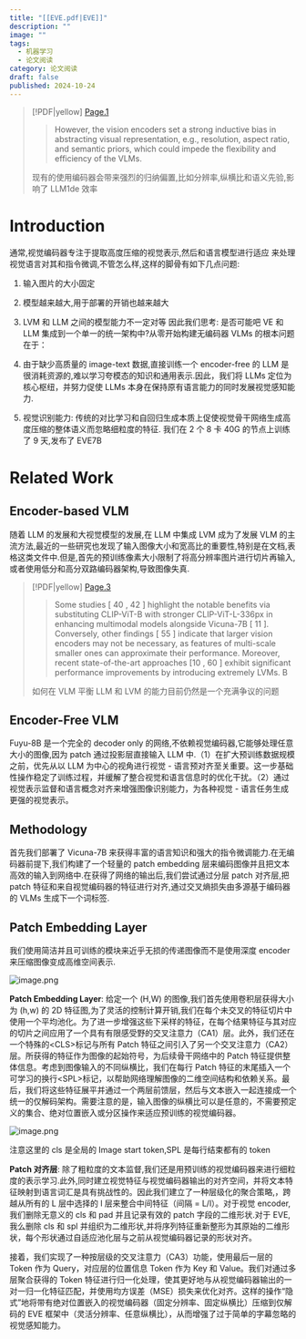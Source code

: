```yaml
---
title: "[[EVE.pdf|EVE]]"
description: ""
image: ""
tags:
  - 机器学习
  - 论文阅读
category: 论文阅读
draft: false
published: 2024-10-24
---
```


> [!PDF|yellow] [Page.1](EVE.pdf#page=1&selection=41,0,48,56&color=yellow)
>
> > However, the vision encoders set a strong inductive bias in abstracting visual representation, e.g., resolution, aspect ratio, and semantic priors, which could impede the flexibility and efficiency of the VLMs.
>
>现有的使用编码器会带来强烈的归纳偏置,比如分辨率,纵横比和语义先验,影响了 LLM1de 效率

# Introduction

通常,视觉编码器专注于提取高度压缩的视觉表示,然后和语言模型进行适应 来处理视觉语言对其和指令微调,不管怎么样,这样的脚骨有如下几点问题:

1. 输入图片的大小固定
2. 模型越来越大,用于部署的开销也越来越大
3. LVM 和 LLM 之间的模型能力不一定对等
因此我们思考: 是否可能吧 VE 和 LLM 集成到一个单一的统一架构中?从零开始构建无编码器 VLMs 的根本问题在于：

1. 由于缺少高质量的 image-text 数据,直接训练一个 encoder-free 的 LLM 是很消耗资源的,难以学习夸模态的知识和通用表示.因此，我们将 LLMs 定位为核心枢纽，并努力促使 LLMs 本身在保持原有语言能力的同时发展视觉感知能力.
2. 视觉识别能力: 传统的对比学习和自回归生成本质上促使视觉骨干网络生成高度压缩的整体语义而忽略细粒度的特征.
我们在 2 个 8 卡 40G 的节点上训练了 9 天,发布了 EVE7B

# Related Work

## Encoder-based VLM

随着 LLM 的发展和大视觉模型的发展,在 LLM 中集成 LVM 成为了发展 VLM 的主流方法,最近的一些研究也发现了输入图像大小和宽高比的重要性,特别是在文档,表格这类文件中.但是,首先的预训练像素大小限制了将高分辨率图片进行切片再输入,或者使用低分和高分双路编码器架构,导致图像失真.

> [!PDF|yellow] [Page.3](EVE.pdf#page=3&selection=138,56,166,32&color=yellow)
>
> > Some studies [ 40 , 42 ] highlight the notable benefits via substituting CLIP-ViT-B with stronger CLIP-ViT-L-336px in enhancing multimodal models alongside Vicuna-7B [ 11 ]. Conversely, other findings [ 55 ] indicate that larger vision encoders may not be necessary, as features of multi-scale smaller ones can approximate their performance. Moreover, recent state-of-the-art approaches [10 , 60 ] exhibit significant performance improvements by introducing extremely LVMs. B
>
>如何在 VLM 平衡 LLM 和 LVM 的能力目前仍然是一个充满争议的问题

## Encoder-Free VLM

Fuyu-8B 是一个完全的 decoder only 的网络,不依赖视觉编码器,它能够处理任意大小的图像,因为 patch 通过投影层直接输入 LLM 中.（1）在扩大预训练数据规模之前，优先从以 LLM 为中心的视角进行视觉 - 语言预对齐至关重要。这一步基础性操作稳定了训练过程，并缓解了整合视觉和语言信息时的优化干扰。（2）通过视觉表示监督和语言概念对齐来增强图像识别能力，为各种视觉 - 语言任务生成更强的视觉表示。

## Methodology

首先我们部署了 Vicuna-7B 来获得丰富的语言知识和强大的指令微调能力.在无编码器前提下,我们构建了一个轻量的 patch embedding 层来编码图像并且把文本高效的输入到网络中.在获得了网络的输出后,我们尝试通过分层 patch 对齐层,把 patch 特征和来自视觉编码器的特征进行对齐,通过交叉熵损失由多源基于编码器的 VLMs 生成下一个词标签.

## Patch Embedding Layer

我们使用简洁并且可训练的模块来近乎无损的传递图像而不是使用深度 encoder 来压缩图像变成高维空间表示.

![image.png](https://picture-bed-1325530970.cos.ap-nanjing.myqcloud.com/20241024101354.png)

**Patch Embedding Layer**: 给定一个 (H,W) 的图像,我们首先使用卷积层获得大小为 (h,w) 的 2D 特征图,为了灵活的控制计算开销,我们在每个未交叉的特征切片中使用一个平均池化。为了进一步增强这些下采样的特征，在每个结果特征与其对应的切片之间应用了一个具有有限感受野的交叉注意力（CA1）层。此外，我们还在一个特殊的\<CLS>标记与所有 Patch 特征之间引入了另一个交叉注意力（CA2）层。所获得的特征作为图像的起始符号，为后续骨干网络中的 Patch 特征提供整体信息。考虑到图像输入的不同纵横比，我们在每行 Patch 特征的末尾插入一个可学习的换行\<SPL>标记，以帮助网络理解图像的二维空间结构和依赖关系。最后，我们将这些特征展平并通过一个两层前馈层，然后与文本嵌入一起连接成一个统一的仅解码架构。需要注意的是，输入图像的纵横比可以是任意的，不需要预定义的集合、绝对位置嵌入或分区操作来适应预训练的视觉编码器。

![image.png](https://picture-bed-1325530970.cos.ap-nanjing.myqcloud.com/20241024101421.png)

注意这里的 cls 是全局的 Image start token,SPL 是每行结束都有的 token

**Patch 对齐层**: 除了粗粒度的文本监督,我们还是用预训练的视觉编码器来进行细粒度的表示学习.此外,同时建立视觉特征与视觉编码器输出的对齐空间，并将文本特征映射到语言词汇是具有挑战性的。因此我们建立了一种层级化的聚合策略,，跨越从所有的 L 层中选择的 l 层来整合中间特征（间隔 = L/l）。对于视觉 encoder,我们删除无意义的 cls 和 pad 并且记录有效的 patch 字段的二维形状.对于 EVE,我么删除 cls 和 spl 并组织为二维形状,并将序列特征重新整形为其原始的二维形状，每个形状通过自适应池化层与之前从视觉编码器记录的形状对齐。

接着，我们实现了一种按层级的交叉注意力（CA3）功能，使用最后一层的 Token 作为 Query，对应层的位置信息 Token 作为 Key 和 Value。我们对通过多层聚合获得的 Token 特征进行归一化处理，使其更好地与从视觉编码器输出的一对一归一化特征匹配，并使用均方误差（MSE）损失来优化对齐。这样的操作“隐式”地将带有绝对位置嵌入的视觉编码器（固定分辨率、固定纵横比）压缩到仅解码的 EVE 框架中（灵活分辨率、任意纵横比），从而增强了过于简单的字幕忽略的视觉感知能力。
